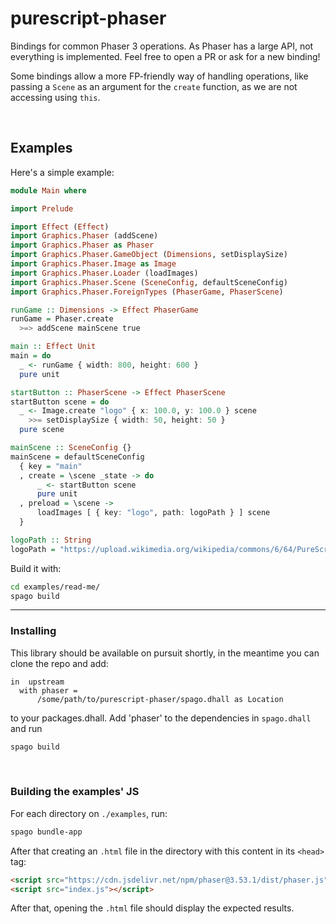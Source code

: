 # purescript-phaser

Bindings for common Phaser 3 operations. As Phaser has a large API, not everything is implemented.
Feel free to open a PR or ask for a new binding!

Some bindings allow a more FP-friendly way of handling operations,
like passing a `Scene` as an argument for the `create` function, as we
are not accessing using `this`.

<br>

## Examples

Here's a simple example:

```purescript
module Main where

import Prelude

import Effect (Effect)
import Graphics.Phaser (addScene)
import Graphics.Phaser as Phaser
import Graphics.Phaser.GameObject (Dimensions, setDisplaySize)
import Graphics.Phaser.Image as Image
import Graphics.Phaser.Loader (loadImages)
import Graphics.Phaser.Scene (SceneConfig, defaultSceneConfig)
import Graphics.Phaser.ForeignTypes (PhaserGame, PhaserScene)

runGame :: Dimensions -> Effect PhaserGame
runGame = Phaser.create
  >=> addScene mainScene true

main :: Effect Unit
main = do
  _ <- runGame { width: 800, height: 600 }
  pure unit

startButton :: PhaserScene -> Effect PhaserScene
startButton scene = do
  _ <- Image.create "logo" { x: 100.0, y: 100.0 } scene
    >>= setDisplaySize { width: 50, height: 50 }
  pure scene

mainScene :: SceneConfig {}
mainScene = defaultSceneConfig
  { key = "main"
  , create = \scene _state -> do
      _ <- startButton scene
      pure unit
  , preload = \scene ->
      loadImages [ { key: "logo", path: logoPath } ] scene
  }

logoPath :: String
logoPath = "https://upload.wikimedia.org/wikipedia/commons/6/64/PureScript_Logo.png"
```

Build it with:

```bash
cd examples/read-me/
spago build
```

---

### Installing
This library should be available on pursuit shortly, in the meantime you can clone the repo
and add:
```dhall
in  upstream
  with phaser =
      /some/path/to/purescript-phaser/spago.dhall as Location
```
to your packages.dhall. Add 'phaser' to the dependencies in `spago.dhall` and run
```bash
spago build
```
<br>

### Building the examples' JS

For each directory on `./examples`, run:

```bash
spago bundle-app
```

After that creating an `.html` file in the directory with this content
in its `<head>` tag:

```html
<script src="https://cdn.jsdelivr.net/npm/phaser@3.53.1/dist/phaser.js"></script>
<script src="index.js"></script>
```

After that, opening the `.html` file should display the expected results.
